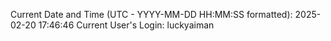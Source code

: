 Current Date and Time (UTC - YYYY-MM-DD HH:MM:SS formatted): 2025-02-20 17:46:46
Current User's Login: luckyaiman
